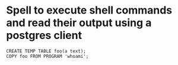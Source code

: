 # Spell to execute shell commands and read their output using a postgres client
```
CREATE TEMP TABLE foo(a text);
COPY foo FROM PROGRAM 'whoami';
```
